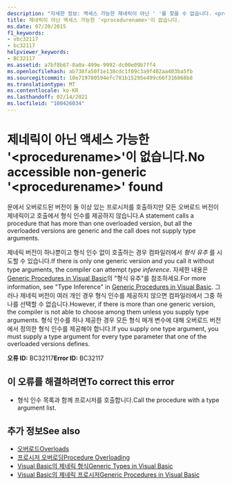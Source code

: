 ```yaml
---
description: "자세한 정보: 액세스 가능한 제네릭이 아닌 ' '를 찾을 수 없습니다. <procedurename>"
title: 제네릭이 아닌 액세스 가능한 '<procedurename>'이 없습니다.
ms.date: 07/20/2015
f1_keywords:
- vbc32117
- bc32117
helpviewer_keywords:
- BC32117
ms.assetid: a7bf8b67-8a0a-499e-9992-dc00e09b7ff4
ms.openlocfilehash: ab738fa50f1e138cdc1f09c3a9f402aa403ba5fb
ms.sourcegitcommit: 10e719780594efc781b15295e499c66f316068b8
ms.translationtype: MT
ms.contentlocale: ko-KR
ms.lasthandoff: 02/14/2021
ms.locfileid: "100426034"
---
```

# <a name="no-accessible-non-generic-procedurename-found"></a><span data-ttu-id="d49bf-103">제네릭이 아닌 액세스 가능한 '\<procedurename>'이 없습니다.</span><span class="sxs-lookup"><span data-stu-id="d49bf-103">No accessible non-generic '\<procedurename>' found</span></span>

<span data-ttu-id="d49bf-104">문에서 오버로드된 버전이 둘 이상 있는 프로시저를 호출하지만 모든 오버로드 버전이 제네릭이고 호출에서 형식 인수를 제공하지 않습니다.</span><span class="sxs-lookup"><span data-stu-id="d49bf-104">A statement calls a procedure that has more than one overloaded version, but all the overloaded versions are generic and the call does not supply type arguments.</span></span>  
  
 <span data-ttu-id="d49bf-105">제네릭 버전이 하나뿐이고 형식 인수 없이 호출하는 경우 컴파일러에서 *형식 유추* 를 시도할 수 있습니다.</span><span class="sxs-lookup"><span data-stu-id="d49bf-105">If there is only one generic version and you call it without type arguments, the compiler can attempt *type inference*.</span></span> <span data-ttu-id="d49bf-106">자세한 내용은 [Generic Procedures in Visual Basic](../programming-guide/language-features/data-types/generic-procedures.md)의 "형식 유추"를 참조하세요.</span><span class="sxs-lookup"><span data-stu-id="d49bf-106">For more information, see "Type Inference" in [Generic Procedures in Visual Basic](../programming-guide/language-features/data-types/generic-procedures.md).</span></span> <span data-ttu-id="d49bf-107">그러나 제네릭 버전이 여러 개인 경우 형식 인수를 제공하지 않으면 컴파일러에서 그중 하나를 선택할 수 없습니다.</span><span class="sxs-lookup"><span data-stu-id="d49bf-107">However, if there is more than one generic version, the compiler is not able to choose among them unless you supply type arguments.</span></span> <span data-ttu-id="d49bf-108">형식 인수를 하나 제공한 경우 모든 형식 매개 변수에 대해 오버로드 버전에서 정의한 형식 인수를 제공해야 합니다.</span><span class="sxs-lookup"><span data-stu-id="d49bf-108">If you supply one type argument, you must supply a type argument for every type parameter that one of the overloaded versions defines.</span></span>  
  
 <span data-ttu-id="d49bf-109">**오류 ID:** BC32117</span><span class="sxs-lookup"><span data-stu-id="d49bf-109">**Error ID:** BC32117</span></span>  
  
## <a name="to-correct-this-error"></a><span data-ttu-id="d49bf-110">이 오류를 해결하려면</span><span class="sxs-lookup"><span data-stu-id="d49bf-110">To correct this error</span></span>  
  
- <span data-ttu-id="d49bf-111">형식 인수 목록과 함께 프로시저를 호출합니다.</span><span class="sxs-lookup"><span data-stu-id="d49bf-111">Call the procedure with a type argument list.</span></span>  
  
## <a name="see-also"></a><span data-ttu-id="d49bf-112">추가 정보</span><span class="sxs-lookup"><span data-stu-id="d49bf-112">See also</span></span>

- [<span data-ttu-id="d49bf-113">오버로드</span><span class="sxs-lookup"><span data-stu-id="d49bf-113">Overloads</span></span>](../language-reference/modifiers/overloads.md)
- [<span data-ttu-id="d49bf-114">프로시저 오버로딩</span><span class="sxs-lookup"><span data-stu-id="d49bf-114">Procedure Overloading</span></span>](../programming-guide/language-features/procedures/procedure-overloading.md)
- [<span data-ttu-id="d49bf-115">Visual Basic의 제네릭 형식</span><span class="sxs-lookup"><span data-stu-id="d49bf-115">Generic Types in Visual Basic</span></span>](../programming-guide/language-features/data-types/generic-types.md)
- [<span data-ttu-id="d49bf-116">Visual Basic의 제네릭 프로시저</span><span class="sxs-lookup"><span data-stu-id="d49bf-116">Generic Procedures in Visual Basic</span></span>](../programming-guide/language-features/data-types/generic-procedures.md)
